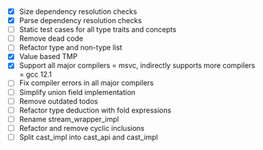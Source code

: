 - [x] Size dependency resolution checks
- [x] Parse dependency resolution checks
- [ ] Static test cases for all type traits and concepts
- [ ] Remove dead code
- [ ] Refactor type and non-type list
- [x] Value based TMP
- [x] Support all major compilers = msvc, indirectly supports more compilers = gcc 12.1
- [ ] Fix compiler errors in all major compilers
- [ ] Simplify union field implementation
- [ ] Remove outdated todos
- [ ] Refactor type deduction with fold expressions
- [ ] Rename stream_wrapper_impl
- [ ] Refactor and remove cyclic inclusions
- [ ] Split cast_impl into cast_api and cast_impl
